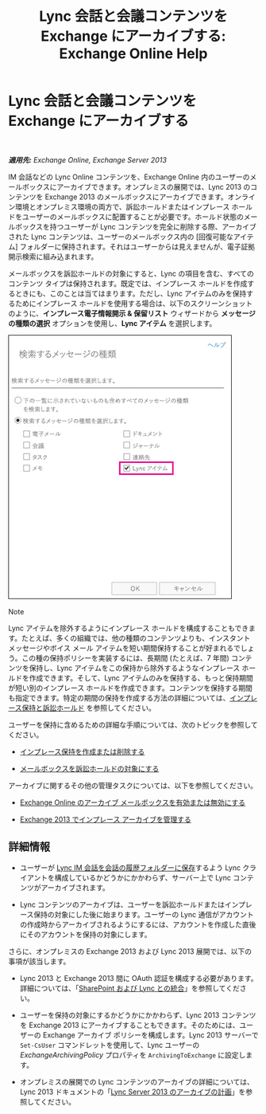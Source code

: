 ﻿---
title: 'Lync 会話と会議コンテンツを Exchange にアーカイブする: Exchange Online Help'
TOCTitle: Lync 会話と会議コンテンツを Exchange にアーカイブする
ms:assetid: 3cff970e-e5ed-4a54-88e6-3665d84b5ed7
ms:mtpsurl: https://technet.microsoft.com/ja-jp/library/Dn508399(v=EXCHG.150)
ms:contentKeyID: 59678845
ms.date: 05/22/2018
mtps_version: v=EXCHG.150
ms.translationtype: HT
---

# Lync 会話と会議コンテンツを Exchange にアーカイブする

 

_**適用先:** Exchange Online, Exchange Server 2013_

IM 会話などの Lync Online コンテンツを、Exchange Online 内のユーザーのメールボックスにアーカイブできます。オンプレミスの展開では、Lync 2013 のコンテンツを Exchange 2013 のメールボックスにアーカイブできます。オンライン環境とオンプレミス環境の両方で、訴訟ホールドまたはインプレース ホールドをユーザーのメールボックスに配置することが必要です。ホールド状態のメールボックスを持つユーザーが Lync コンテンツを完全に削除する際、アーカイブされた Lync コンテンツは、ユーザーのメールボックス内の \[回復可能なアイテム\] フォルダーに保持されます。それはユーザーからは見えませんが、電子証拠開示検索に組み込まれます。

メールボックスを訴訟ホールドの対象にすると、Lync の項目を含む、すべてのコンテンツ タイプは保持されます。既定では、インプレース ホールドを作成するときにも、このことは当てはまります。ただし、Lync アイテムのみを保持するためにインプレース ホールドを使用する場合は、以下のスクリーンショットのように、<strong>インプレース電子情報開示 & 保留リスト</strong> ウィザードから <strong>メッセージの種類の選択</strong> オプションを使用し、<strong>Lync アイテム</strong> を選択します。

![Lync アイテムの保持](images/Dn508399.691d2324-9fac-4689-8527-c78d387e0e3e(EXCHG.150).jpg "Lync アイテムの保持")


> [!NOTE]
> Lync アイテムを除外するようにインプレース ホールドを構成することもできます。たとえば、多くの組織では、他の種類のコンテンツよりも、インスタント メッセージやボイス メール アイテムを短い期間保持することが好まれるでしょう。この種の保持ポリシーを実装するには、長期間 (たとえば、7 年間) コンテンツを保持し、Lync アイテムをこの保持から除外するようなインプレース ホールドを作成できます。そして、Lync アイテムのみを保持する、もっと保持期間が短い別のインプレース ホールドを作成できます。コンテンツを保持する期間も指定できます。特定の期間の保持を作成する方法の詳細については、<A href="in-place-hold-and-litigation-hold-exchange-2013-help.md">インプレース保持と訴訟ホールド</A> を参照してください。



ユーザーを保持に含めるための詳細な手順については、次のトピックを参照してください。

  - [インプレース保持を作成または削除する](create-or-remove-an-in-place-hold-exchange-2013-help.md)

  - [メールボックスを訴訟ホールドの対象にする](place-a-mailbox-on-litigation-hold-exchange-2013-help.md)

アーカイブに関するその他の管理タスクについては、以下を参照してください。

  - [Exchange Online のアーカイブ メールボックスを有効または無効にする](https://technet.microsoft.com/ja-jp/library/jj984357\(v=exchg.150\))

  - [Exchange 2013 でインプレース アーカイブを管理する](manage-in-place-archives-in-exchange-2013-exchange-2013-help.md)

## 詳細情報

  - ユーザーが [Lync IM 会話を会話の履歴フォルダーに保存](https://go.microsoft.com/fwlink/p/?linkid=400589)するよう Lync クライアントを構成しているかどうかにかかわらず、サーバー上で Lync コンテンツがアーカイブされます。

  - Lync コンテンツのアーカイブは、ユーザーを訴訟ホールドまたはインプレース保持の対象にした後に始まります。ユーザーの Lync 通信がアカウントの作成時からアーカイブされるようにするには、アカウントを作成した直後にそのアカウントを保持の対象にします。

さらに、オンプレミスの Exchange 2013 および Lync 2013 展開では、以下の事項が該当します。

  - Lync 2013 と Exchange 2013 間に OAuth 認証を構成する必要があります。詳細については、「[SharePoint および Lync との統合](integration-with-sharepoint-and-lync-exchange-2013-help.md)」を参照してください。

  - ユーザーを保持の対象にするかどうかにかかわらず、Lync 2013 コンテンツを Exchange 2013 にアーカイブすることもできます。そのためには、ユーザーの Exchange アーカイブ ポリシーを構成します。Lync 2013 サーバーで `Set-CsUser` コマンドレットを使用して、Lync ユーザーの *ExchangeArchivingPolicy* プロパティを `ArchivingToExchange` に設定します。

  - オンプレミスの展開での Lync コンテンツのアーカイブの詳細については、Lync 2013 ドキュメントの「[Lync Server 2013 のアーカイブの計画](https://go.microsoft.com/fwlink/p/?linkid=400590)」を参照してください。

